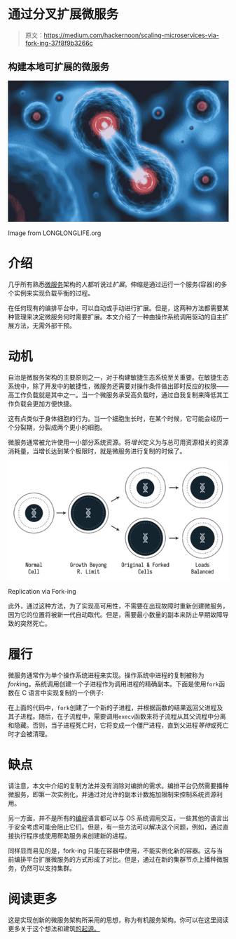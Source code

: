 # 通过分叉扩展微服务

> 原文：<https://medium.com/hackernoon/scaling-microservices-via-fork-ing-37f8f9b3266c>

## 构建本地可扩展的微服务

![](img/b3c87ccf2199dba5d934105dab016964.png)

Image from LONGLONGLIFE.org

# 介绍

几乎所有熟悉[微服务](https://hackernoon.com/tagged/microservices)架构的人都听说过*扩展*。伸缩是通过运行一个服务(容器)的多个实例来实现负载平衡的过程。

在任何现有的编排平台中，可以自动或手动进行扩展。但是，这两种方法都需要某种管理来决定微服务何时需要扩展。本文介绍了一种由操作系统调用驱动的自主扩展方法，无需外部干预。

# 动机

自治是微服务架构的主要原则之一，对于构建敏捷生态系统至关重要。在敏捷生态系统中，除了开发中的敏捷性，微服务还需要对操作条件做出即时反应的权限——高工作负载就是其中之一。当一个微服务承受高负载时，通过自我复制来降低其工作负载会更加方便快捷。

这有点类似于身体细胞的行为。当一个细胞生长时，在某个时候，它可能会经历一个分裂期，分裂成两个更小的细胞。

微服务通常被允许使用一小部分系统资源。将*增长*定义为与总可用资源相关的资源消耗量，当增长达到某个极限时，就是微服务进行复制的时候了。

![](img/5fea5e2d4d8f66c4d655814dcd3d3d7d.png)

Replication via Fork-ing

此外，通过这种方法，为了实现高可用性，不需要在出现故障时重新创建微服务，因为它的位置将被新一代自动取代。但是，需要最小数量的副本来防止早期故障导致的突然死亡。

# 履行

微服务通常作为单个操作系统进程来实现。操作系统中进程的复制被称为*fork*ing。系统调用创建一个子进程作为调用进程的精确副本。下面是使用`fork`函数在 C 语言中实现复制的一个例子:

在上面的代码中，`fork`创建了一个新的子进程，并根据函数的结果返回父进程及其子进程。随后，在子流程中，需要调用`execv`函数来将子流程从其父流程中分离和隐藏。否则，当子进程死亡时，它将变成一个僵尸进程，直到父进程*等待*或死亡时才会被清理。

# 缺点

请注意，本文中介绍的复制方法并没有消除对编排的需求。编排平台仍然需要播种微服务，即第一次实例化，并通过对允许的副本计数施加限制来控制系统资源利用。

另一方面，并不是所有的[编程](https://hackernoon.com/tagged/programming)语言都可以与 OS 系统调用交互，一些其他的语言出于安全考虑可能会阻止它们。但是，有一些方法可以解决这个问题，例如，通过直接执行程序或使用帮助服务来创建新的进程。

同样显而易见的是，fork-ing 只能在容器中使用，不能实例化新的容器。这与当前编排平台扩展微服务的方式形成了对比。但是，通过在新的集群节点上播种微服务，仍然可以支持集群。

# 阅读更多

这是实现创新的微服务架构所采用的思想，称为有机服务架构。你可以在这里阅读更多关于这个想法和建筑[的起源。](/@aslrousta/organic-service-architecture-concepts-47f1331d38f8)